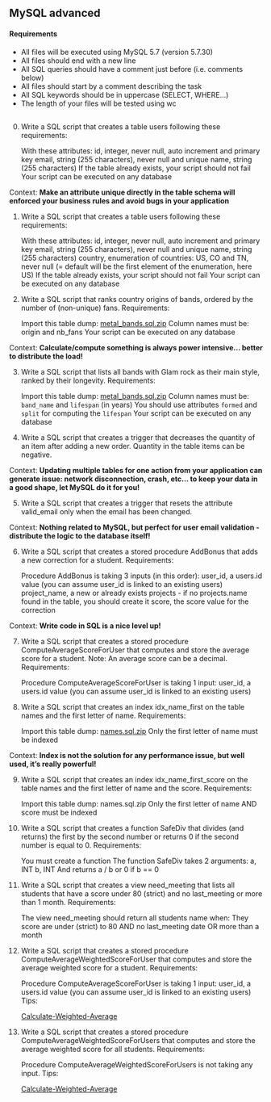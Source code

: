 ## MySQL advanced

#### Requirements

   - All files will be executed using MySQL 5.7 (version 5.7.30)
   - All files should end with a new line
   - All SQL queries should have a comment just before (i.e. comments below)
   - All files should start by a comment describing the task
   - All SQL keywords should be in uppercase (SELECT, WHERE…)
   - The length of your files will be tested using wc
   
##

0. Write a SQL script that creates a table users following these requirements:

    With these attributes:
        id, integer, never null, auto increment and primary key
        email, string (255 characters), never null and unique
        name, string (255 characters)
    If the table already exists, your script should not fail
    Your script can be executed on any database

Context: __Make an attribute unique directly in the table schema will enforced your business rules and avoid bugs in your application__

1. Write a SQL script that creates a table users following these requirements:

    With these attributes:
        id, integer, never null, auto increment and primary key
        email, string (255 characters), never null and unique
        name, string (255 characters)
        country, enumeration of countries: US, CO and TN, never null (= default will be the first element of the enumeration, here US)
    If the table already exists, your script should not fail
    Your script can be executed on any database

2. Write a SQL script that ranks country origins of bands, ordered by the number of (non-unique) fans. Requirements:

    Import this table dump: [metal_bands.sql.zip](https://s3.amazonaws.com/alx-intranet.hbtn.io/uploads/misc/2020/6/ab2979f058de215f0f2ae5b052739e76d3c02ac5.zip?X-Amz-Algorithm=AWS4-HMAC-SHA256&X-Amz-Credential=AKIARDDGGGOUSBVO6H7D%2F20230117%2Fus-east-1%2Fs3%2Faws4_request&X-Amz-Date=20230117T081032Z&X-Amz-Expires=86400&X-Amz-SignedHeaders=host&X-Amz-Signature=178ffbe78fc258f6fdef285971b83a829231475582e3d8c7c1d60cab13260b35)
    Column names must be: origin and nb_fans
    Your script can be executed on any database

Context: __Calculate/compute something is always power intensive… better to distribute the load!__

3. Write a SQL script that lists all bands with Glam rock as their main style, ranked by their longevity. Requirements:

    Import this table dump: [metal_bands.sql.zip](https://s3.amazonaws.com/alx-intranet.hbtn.io/uploads/misc/2020/6/ab2979f058de215f0f2ae5b052739e76d3c02ac5.zip?X-Amz-Algorithm=AWS4-HMAC-SHA256&X-Amz-Credential=AKIARDDGGGOUSBVO6H7D%2F20230117%2Fus-east-1%2Fs3%2Faws4_request&X-Amz-Date=20230117T081032Z&X-Amz-Expires=86400&X-Amz-SignedHeaders=host&X-Amz-Signature=178ffbe78fc258f6fdef285971b83a829231475582e3d8c7c1d60cab13260b35)
    Column names must be: `band_name` and `lifespan` (in years)
    You should use attributes `formed` and `split` for computing the `lifespan`
    Your script can be executed on any database

4. Write a SQL script that creates a trigger that decreases the quantity of an item after adding a new order. Quantity in the table items can be negative.

Context: __Updating multiple tables for one action from your application can generate issue: network disconnection, crash, etc… to keep your data in a good shape, let MySQL do it for you!__

5. Write a SQL script that creates a trigger that resets the attribute valid_email only when the email has been changed.

Context: __Nothing related to MySQL, but perfect for user email validation - distribute the logic to the database itself!__

6. Write a SQL script that creates a stored procedure AddBonus that adds a new correction for a student. Requirements:

    Procedure AddBonus is taking 3 inputs (in this order):
        user_id, a users.id value (you can assume user_id is linked to an existing users)
        project_name, a new or already exists projects - if no projects.name found in the table, you should create it
        score, the score value for the correction

Context: __Write code in SQL is a nice level up!__

7. Write a SQL script that creates a stored procedure ComputeAverageScoreForUser that computes and store the average score for a student. Note: An average score can be a decimal. Requirements:

    Procedure ComputeAverageScoreForUser is taking 1 input:
        user_id, a users.id value (you can assume user_id is linked to an existing users)

8. Write a SQL script that creates an index idx_name_first on the table names and the first letter of name. Requirements:

    Import this table dump: [names.sql.zip](https://intranet-projects-files.s3.amazonaws.com/holbertonschool-webstack/632/names.sql.zip)
    Only the first letter of name must be indexed

Context: __Index is not the solution for any performance issue, but well used, it’s really powerful!__

9. Write a SQL script that creates an index idx_name_first_score on the table names and the first letter of name and the score. Requirements:

    Import this table dump: names.sql.zip
    Only the first letter of name AND score must be indexed

10. Write a SQL script that creates a function SafeDiv that divides (and returns) the first by the second number or returns 0 if the second number is equal to 0. Requirements:

    You must create a function
    The function SafeDiv takes 2 arguments:
        a, INT
        b, INT
    And returns a / b or 0 if b == 0

11. Write a SQL script that creates a view need_meeting that lists all students that have a score under 80 (strict) and no last_meeting or more than 1 month. Requirements:

    The view need_meeting should return all students name when:
        They score are under (strict) to 80
        AND no last_meeting date OR more than a month

12. Write a SQL script that creates a stored procedure ComputeAverageWeightedScoreForUser that computes and store the average weighted score for a student. Requirements:

    Procedure ComputeAverageScoreForUser is taking 1 input:
        user_id, a users.id value (you can assume user_id is linked to an existing users)
Tips:

    [Calculate-Weighted-Average](https://www.wikihow.com/Calculate-Weighted-Average)

13. Write a SQL script that creates a stored procedure ComputeAverageWeightedScoreForUsers that computes and store the average weighted score for all students. Requirements:

    Procedure ComputeAverageWeightedScoreForUsers is not taking any input. Tips:

    [Calculate-Weighted-Average](https://www.wikihow.com/Calculate-Weighted-Average)

